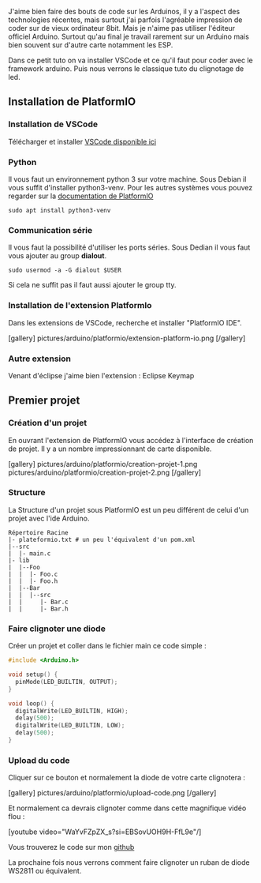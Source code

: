 

J'aime bien faire des bouts de code sur les Arduinos, il y a l'aspect des technologies récentes, 
mais surtout j'ai parfois l'agréable impression de coder sur de vieux ordinateur 8bit. 
Mais je n'aime pas utiliser l'éditeur officiel Arduino. 
Surtout qu'au final je travail rarement sur un Arduino mais bien souvent sur d'autre carte notamment les ESP.

Dans ce petit tuto on va installer VSCode et ce qu'il faut pour coder avec le framework arduino.
Puis nous verrons le classique tuto du clignotage de led.

## Installation de PlatformIO

### Installation de VSCode
Télécharger et installer [VSCode disponible ici](https://code.visualstudio.com/)

### Python
Il vous faut un environnement python 3 sur votre machine. Sous Debian il vous suffit d'installer python3-venv.
Pour les autres systèmes vous pouvez regarder sur la [documentation de PlatformIO](https://docs.platformio.org/en/latest/faq/install-python.html)

~~~shell
sudo apt install python3-venv
~~~

### Communication série
Il vous faut la possibilité d'utiliser les ports séries. 
Sous Dedian il vous faut vous ajouter au group __dialout__.

~~~shell
sudo usermod -a -G dialout $USER
~~~

Si cela ne suffit pas il faut aussi ajouter le group tty.

### Installation de l'extension PlatformIo
Dans les extensions de VSCode, recherche et installer "PlatformIO IDE".

[gallery]
pictures/arduino/platformio/extension-platform-io.png
[/gallery]

### Autre extension

Venant d'éclipse j'aime bien l'extension : Eclipse Keymap

## Premier projet

### Création d'un projet

En ouvrant l'extension de PlatformIO vous accédez à l'interface de création de projet.
Il y a un nombre impressionnant de carte disponible. 

[gallery]
pictures/arduino/platformio/creation-projet-1.png
pictures/arduino/platformio/creation-projet-2.png
[/gallery]

### Structure

La Structure d'un projet sous PlatformIO est un peu différent de celui d'un projet avec l'ide Arduino. 

~~~
Répertoire Racine 
|- plateformio.txt # un peu l'équivalent d'un pom.xml
|--src
|  |- main.c
|- lib
|  |--Foo
|  |  |- Foo.c
|  |  |- Foo.h
|  |--Bar
|  |  |--src
|  |     |- Bar.c
|  |     |- Bar.h
~~~

### Faire clignoter une diode 

Créer un projet et coller dans le fichier main ce code simple :

~~~cpp
#include <Arduino.h>

void setup() {
  pinMode(LED_BUILTIN, OUTPUT);
}

void loop() {
  digitalWrite(LED_BUILTIN, HIGH);
  delay(500);
  digitalWrite(LED_BUILTIN, LOW);
  delay(500);
}
~~~

### Upload du code

Cliquer sur ce bouton et normalement la diode de votre carte clignotera : 

[gallery]
pictures/arduino/platformio/upload-code.png
[/gallery]

Et normalement ca devrais clignoter comme dans cette magnifique vidéo flou : 

[youtube video="WaYvFZpZX_s?si=EBSovUOH9H-FfL9e"/]

Vous trouverez le code sur mon [github](https://github.com/shionn/ArduinoBlogTuto/tree/master/LedBlink)

La prochaine fois nous verrons comment faire clignoter un ruban de diode WS2811 ou équivalent.
